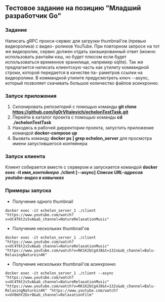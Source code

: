 ## Тестовое задание на позицию "Младший разработчик Go"

### Задание

Написать gRPC прокси-сервис для загрузки thumbnail’ов (превью видеоролика) c видео-
роликов YouTube. При повторном запросе на тот же видеоролик, сервис должен отдать
закэшированный ответ (можно использовать рантайм кэш, но будет плюсом если будет
использоваться временное хранилище, например sqlite). Так же предлагается написать
клиентскую часть как утилиту коммандной строки, которой передается в качестве па-
раметров ссылки на видеоролики. В коммандной утилите предусмотреть ключ --async,
который позволяет скачивать большое количество файлов асинхронно.

### Запуск приложения

1. Склонировать репозиторий с помощью команды **git clone https://github.com/Ig0rVItalevich/echelonTestTask.git**
2. Перейти в каталог проекта с помощью команды **cd ./echelonTestTask**
2. Находясь в рабочей дирректории проекта, запустить приложение командой **docker-compose up** 
3. Вызвать команду **docker ps | grep echelon_server** для просмотра имени запустившегося контейнера

### Запуск клиента

Клиент собирается вместе с сервером и запускается командой **docker exec -it *имя_контейнера* ./client [--async] *Список URL-адресов *youtube-видео* в кавычках***

### Примеры запуска

- Получение одного thumbnail

```docker exec -it echelon_server_1 ./client "https://www.youtube.com/watch?v=UC4T6t2s5vA&ab_channel=NatureRelaxationMusic"```

- Получение нескольких thumbnail'ов

```docker exec -it echelon_server_1 ./client "https://www.youtube.com/watch?v=UC4T6t2s5vA&ab_channel=NatureRelaxationMusic" "https://www.youtube.com/watch?v=RK1K2bCg4J8&t=132s&ab_channel=Balu-RelaxingNaturein4K"```

- Получение нескольких thumbnail'ов асинхронно

```docker exec -it echelon_server_1 ./client --async  "https://www.youtube.com/watch?v=UC4T6t2s5vA&ab_channel=NatureRelaxationMusic" "https://www.youtube.com/watch?v=RK1K2bCg4J8&t=132s&ab_channel=Balu-RelaxingNaturein4K" "https://www.youtube.com/watch?v=UV0mhY2Dxr0&ab_channel=RelaxationFilm"```





